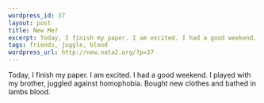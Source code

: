 ```yaml
--- 
wordpress_id: 37
layout: post
title: New Me?
excerpt: Today, I finish my paper. I am excited. I had a good weekend. I played with my brother, juggled against homophobia. Bought new clothes and bathed in lambs blood.
tags: friends, juggle, blood
wordpress_url: http://new.nata2.org/?p=37
---
```

Today, I finish my paper. I am excited. I had a good weekend. I played with my brother, juggled against homophobia. Bought new clothes and bathed in lambs blood.
